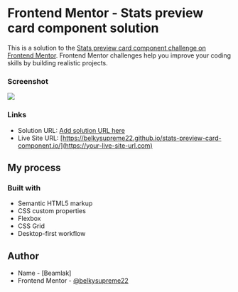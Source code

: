 # Frontend Mentor - Stats preview card component solution

This is a solution to the [Stats preview card component challenge on Frontend Mentor](https://www.frontendmentor.io/challenges/stats-preview-card-component-8JqbgoU62). Frontend Mentor challenges help you improve your coding skills by building realistic projects. 

### Screenshot

![](./screenshot.jpg)

### Links

- Solution URL: [Add solution URL here](https://your-solution-url.com)
- Live Site URL: [https://belkysupreme22.github.io/stats-preview-card-component.io/](https://your-live-site-url.com)

## My process

### Built with

- Semantic HTML5 markup
- CSS custom properties
- Flexbox
- CSS Grid
- Desktop-first workflow

## Author

- Name - [Beamlak]
- Frontend Mentor - [@belkysupreme22](https://www.frontendmentor.io/profile/belkysupreme22)
